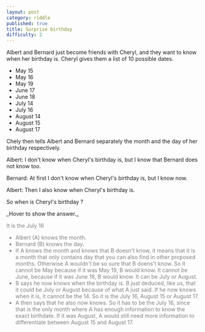 ```yaml
---
layout: post
category: riddle
published: true
title: Surprise birthday
difficulty: 2
---
```


Albert and Bernard just become friends with Cheryl, and they want to know when her birthday is. Cheryl gives them a list of 10 possible dates. 

- May 15
- May 16
- May 19
- June 17
- June 18
- July 14
- July 16
- August 14
- August 15
- August 17

Chely then tells Albert and Bernard separately the month and the day of her birthday respectively. 

Albert: I don't know when Cheryl's birthday is, but I know that Bernard does not know too. 

Bernard: At first I don't know when Cheryl's birthday is, but I know now. 

Albert: Then I also know when Cheryl's birthday is. 

So when is Cheryl's birthday ?


<div markdown="1" class='answer-title'>_Hover to show the answer._
</div>
<div class='answer-wrapper'>
<div markdown="1" class='answer' style="color: grey">

It is the July 16


- Albert (A) knows the month.
- Bernard (B) knows the day.
- If A knows the month and knows that B doesn't know, it means that it is a month that only contains day that you can also find in other proposed months. Otherwise A wouldn't be so sure that B doens't know. So it cannot be May because if it was May 19, B would know. It cannot be June, because if it was June 18, B would know. It can be July or August. 
- B says he now knows when the birthday is. B just deduced, like us, that it could be July or August because of what A just said. If he now knows when it is, it cannot be the 14. So it is the July 16, August 15 or August 17. 
- A then says that he also now knows. So it has to be the July 16, since that is the only month where A has enough information to know the exact birthdate. If it was August, A would still need more information to differentiate between August 15 and August 17. 

</div>
</div>